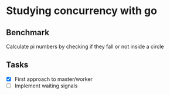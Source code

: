 # Studying concurrency with go

## Benchmark

Calculate pi numbers by checking if they fall or not inside a circle

## Tasks 

- [x] First approach to master/worker
- [ ] Implement waiting signals